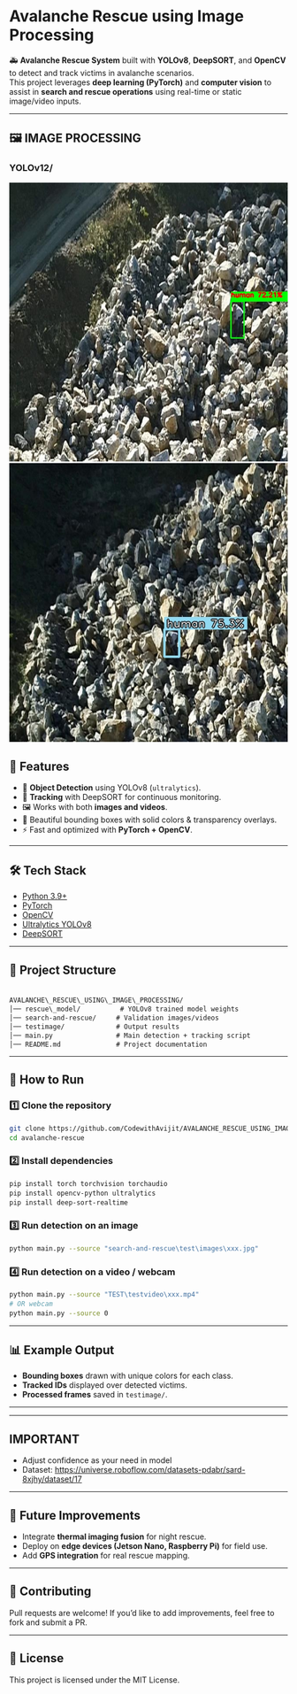 

# Avalanche Rescue using Image Processing

🚑 **Avalanche Rescue System** built with **YOLOv8**, **DeepSORT**, and **OpenCV** to detect and track victims in avalanche scenarios.  
This project leverages **deep learning (PyTorch)** and **computer vision** to assist in **search and rescue operations** using real-time or static image/video inputs.

---
## 🖼️ IMAGE PROCESSING

### YOLOv12/
![User Interface 1](TEST/testimage/test1.jpg)  
![User Interface 2](TEST/testimage/test2.jpg)

## 📌 Features
- 🎯 **Object Detection** using YOLOv8 (`ultralytics`).
- 🧭 **Tracking** with DeepSORT for continuous monitoring.
- 🖼️ Works with both **images and videos**.
- 🎨 Beautiful bounding boxes with solid colors & transparency overlays.
- ⚡ Fast and optimized with **PyTorch + OpenCV**.

---

## 🛠️ Tech Stack
- [Python 3.9+](https://www.python.org/)
- [PyTorch](https://pytorch.org/)  
- [OpenCV](https://opencv.org/)  
- [Ultralytics YOLOv8](https://github.com/ultralytics/ultralytics)  
- [DeepSORT](https://github.com/ZQPei/deep_sort_pytorch)  

---

## 📂 Project Structure
```

AVALANCHE\_RESCUE\_USING\_IMAGE\_PROCESSING/
│── rescue\_model/          # YOLOv8 trained model weights
│── search-and-rescue/     # Validation images/videos
│── testimage/             # Output results
│── main.py                # Main detection + tracking script
│── README.md              # Project documentation

````

---

## 🚀 How to Run

### 1️⃣ Clone the repository
```bash
git clone https://github.com/CodewithAvijit/AVALANCHE_RESCUE_USING_IMAGE_PROCESSING_AND_VIDEO_PROCESSING.git
cd avalanche-rescue
````

### 2️⃣ Install dependencies

```bash
pip install torch torchvision torchaudio
pip install opencv-python ultralytics
pip install deep-sort-realtime
```

### 3️⃣ Run detection on an image

```bash
python main.py --source "search-and-rescue\test\images\xxx.jpg"
```

### 4️⃣ Run detection on a video / webcam

```bash
python main.py --source "TEST\testvideo\xxx.mp4"
# OR webcam
python main.py --source 0
```

---

## 📊 Example Output

* **Bounding boxes** drawn with unique colors for each class.
* **Tracked IDs** displayed over detected victims.
* **Processed frames** saved in `testimage/`.

---
---
## IMPORTANT
* Adjust confidence as your need in model
* Dataset: https://universe.roboflow.com/datasets-pdabr/sard-8xjhy/dataset/17
---
## 📖 Future Improvements

* Integrate **thermal imaging fusion** for night rescue.
* Deploy on **edge devices (Jetson Nano, Raspberry Pi)** for field use.
* Add **GPS integration** for real rescue mapping.

---

## 🤝 Contributing

Pull requests are welcome! If you’d like to add improvements, feel free to fork and submit a PR.

---

## 📜 License

This project is licensed under the MIT License.


